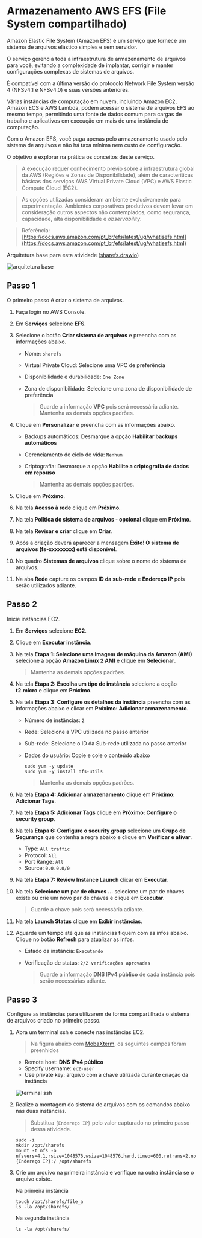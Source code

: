 # Armazenamento AWS EFS (File System compartilhado) #

Amazon Elastic File System (Amazon EFS) é um serviço que fornece um sistema de arquivos elástico simples e sem servidor.

O serviço gerencia toda a infraestrutura de armazenamento de arquivos para você, evitando a complexidade de implantar, corrigir e manter configurações complexas de sistemas de arquivos.

É compatível com a última versão do protocolo Network File System versão 4 (NFSv4.1 e NFSv4.0) e suas versões anteriores.

Várias instâncias de computação em nuvem, incluindo Amazon EC2, Amazon ECS e AWS Lambda, podem acessar o sistema de arquivos EFS ao mesmo tempo, permitindo uma fonte de dados comum para cargas de trabalho e aplicativos em execução em mais de uma instância de computação.

Com o Amazon EFS, você paga apenas pelo armazenamento usado pelo sistema de arquivos e não há taxa mínima nem custo de configuração.

O objetivo é explorar na prática os conceitos deste serviço.

> A execução requer conhecimento prévio sobre a infraestrutura global da AWS (Regiões e Zonas de Disponibilidade), além de caracteríticas básicas dos serviços AWS Virtual Private Cloud (VPC) e AWS Elastic Compute Cloud (EC2).

> As opções utilizadas consideram ambiente exclusivamente para experimentação. Ambientes corporativos produtivos devem levar em consideração outros aspectos não contemplados, como segurança, capacidade, alta disponibilidade e *observability*.

> Referência: [https://docs.aws.amazon.com/pt_br/efs/latest/ug/whatisefs.html](https://docs.aws.amazon.com/pt_br/efs/latest/ug/whatisefs.html)

Arquitetura base para esta atividade ([sharefs.drawio](https://github.com/FIAP/vds/blob/master/aws/efs/sharefs/sharefs.drawio))

![arquitetura base](/aws/efs/sharefs/img/shareefs.png)

## Passo 1

O primeiro passo é criar o sistema de arquivos.

1. Faça login no AWS Console.

2. Em **Serviços** selecione **EFS**.

3. Selecione o botão **Criar sistema de arquivos** e preencha com as informações abaixo.

   - Nome: `sharefs`
   - Virtual Private Cloud: Selecione uma VPC de preferência
   - Disponibilidade e durabilidade: `One Zone`
   - Zona de disponibilidade: Selecione uma zona de disponibilidade de preferência

     > Guarde a informação **VPC** pois será necessária adiante.
     > Mantenha as demais opções padrões.

4. Clique em **Personalizar** e preencha com as informações abaixo.

   - Backups automáticos: Desmarque a opção **Habilitar backups automáticos**
   - Gerenciamento de ciclo de vida: `Nenhum`
   - Criptografia: Desmarque a opção **Habilite a criptografia de dados em repouso**

     > Mantenha as demais opções padrões.

5. Clique em **Próximo**.

6. Na tela **Acesso à rede** clique em **Próximo**.

7. Na tela **Política do sistema de arquivos - opcional** clique em **Próximo**.

8. Na tela **Revisar e criar** clique em **Criar**.

9. Após a criação deverá aparecer a mensagem **Êxito! O sistema de arquivos (fs-xxxxxxxx) está disponível**.

10. No quadro **Sistemas de arquivos** clique sobre o nome do sistema de arquivos.

11. Na aba **Rede** capture os campos **ID da sub-rede** e **Endereço IP** pois serão utilizados adiante.


## Passo 2

Inicie instâncias EC2.

1. Em **Serviços** selecione **EC2**.

2. Clique em **Executar instância**.

3. Na tela **Etapa 1: Selecione uma Imagem de máquina da Amazon (AMI)** selecione a opção **Amazon Linux 2 AMI** e clique em **Selecionar**.

   > Mantenha as demais opções padrões.

4. Na tela **Etapa 2: Escolha um tipo de instância** selecione a opção **t2.micro** e clique em **Próximo**.

5. Na tela **Etapa 3: Configure os detalhes da instância** preencha com as informações abaixo e clicar em **Próximo: Adicionar armazenamento**.

   - Número de instâncias: `2`
   - Rede: Selecione a VPC utilizada no passo anterior
   - Sub-rede: Selecione o ID da Sub-rede utilizada no passo anterior
   - Dados do usuário: Copie e cole o conteúdo abaixo
     ```
     sudo yum -y update 
     sudo yum -y install nfs-utils
     ```

     > Mantenha as demais opções padrões.

6. Na tela **Etapa 4: Adicionar armazenamento** clique em **Próximo: Adicionar Tags**.

7. Na tela **Etapa 5: Adicionar Tags** clique em **Próximo: Configure o security group**.

8. Na tela **Etapa 6: Configure o security group** selecione um **Grupo de Segurança** que contenha a regra abaixo e clique em **Verificar e ativar**.

   - Type: `All traffic`
   - Protocol: `All`
   - Port Range: `All`
   - Source: `0.0.0.0/0`

9. Na tela **Etapa 7: Review Instance Launch** clicar em **Executar**.

10. Na tela **Selecione um par de chaves ...** selecione um par de chaves existe ou crie um novo par de chaves e clique em **Executar**.

    > Guarde a chave pois será necessária adiante.

11. Na tela **Launch Status** clique em **Exibir instâncias**.

12. Aguarde um tempo até que as instâncias fiquem com as infos abaixo. Clique no botão **Refresh** para atualizar as infos.

    - Estado da instância: `Executando`
    - Verificação de status: `2/2 verificações aprovadas`

      > Guarde a informação **DNS IPv4 público** de cada instância pois serão necessárias adiante.


## Passo 3

Configure as instâncias para utilizarem de forma compartilhada o sistema de arquivos criado no primeiro passo.

1. Abra um terminal ssh e conecte nas instâncias EC2.

   > Na figura abaixo com [MobaXterm](https://mobaxterm.mobatek.net/download-home-edition.html), os seguintes campos foram preenhidos

     - Remote host: **DNS IPv4 público**
     - Specify username: `ec2-user`
     - Use private key: arquivo com a chave utilizada durante criação da instância

     ![terminal ssh](/aws/efs/sharefs/img/ssh-connect.PNG)

2. Realize a montagem do sistema de arquivos com os comandos abaixo nas duas instâncias.

   > Substitua `{Endereço IP}` pelo valor capturado no primeiro passo dessa atividade.
   ```
   sudo -i
   mkdir /opt/sharefs
   mount -t nfs -o nfsvers=4.1,rsize=1048576,wsize=1048576,hard,timeo=600,retrans=2,noresvport {Endereço IP}:/ /opt/sharefs
   ```

3. Crie um arquivo na primeira instância e verifique na outra instãncia se o arquivo existe.

   Na primeira instância
   ```
   touch /opt/sharefs/file_a
   ls -la /opt/sharefs/
   ```

   Na segunda instância
   ```
   ls -la /opt/sharefs/
   ```
